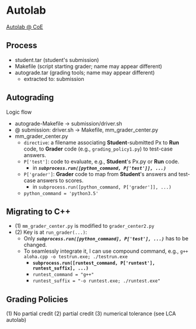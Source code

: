 # Autolab

[Autolab @ CoE](http://autolab.en.kku.ac.th/)

## Process
  * student.tar (student's submission)
  * Makefile (script starting grader; name may appear different) 
  * autograde.tar (grading tools; name may appear different)
    * extracted to: submission


## Autograding

Logic flow
  * autograde-Makefile -> submission/driver.sh
  * @ submission: driver.sh -> Makefile, mm_grader_center.py
  * mm_grader_center.py
    * ```directive```: a filename associating **Student**-submitted Px to **Run** code, to **Grader** code (e.g., ```grading_policy1.py```) to test-case answers.
    * ```P['test']```: code to evaluate, e.g., **Student**'s Px.py or **Run** code. 
      * in ***```subprocess.run([python_command, P['test']], ...)```***
    * ```P['grader']```: **Grader** code to map from **Student**'s answers and test-case answers to scores. 
      * in ```subprocess.run([python_command, P['grader']], ...)```
    * ```python_command = 'python3.5'```


## Migrating to C++

  * (1) ```mm_grader_center.py``` is modified to ```grader_center2.py```
  * (2) Key is at ```run_grader(...)```:
    * Only ***```subprocess.run([python_command], P['test'], ...)```*** has to be changed.
    * To seamlessly integrate it, I can use compound command, e.g., ```g++ aloha.cpp -o testrun.exe; ./testrun.exe```
      * **```subprocess.run([runtest_command, P['runtest'], runtest_suffix], ...)```**
      * ```runtest_command = "g++"```
      * ```runtest_suffix = "-o runtest.exe; ./runtest.exe"```


## Grading Policies

  (1) No partial credit
  (2) partial credit
  (3) numerical tolerance (see LCA autolab)
